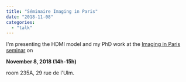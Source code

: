 ```yaml
---
title: "Séminaire Imaging in Paris"
date: "2018-11-08"
categories: 
  - "talk"
---
```


I'm presenting the HDMI model and my PhD work at the [Imaging in Paris seminar](https://imaging-in-paris.github.io/seminar/) on

**November 8, 2018 (14h-15h)**

room 235A, 29 rue de l'Ulm.
